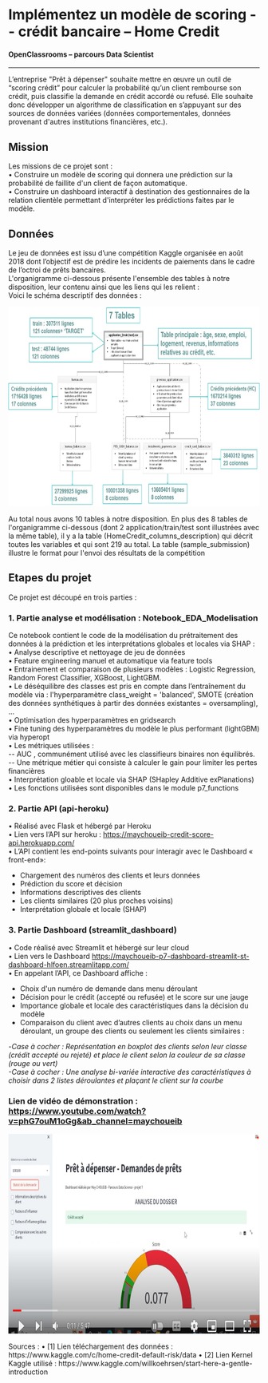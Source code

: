 #  Implémentez un modèle de scoring -- crédit bancaire – Home Credit 
#### OpenClassrooms – parcours Data Scientist 
-----
L’entreprise "Prêt à dépenser" souhaite mettre en œuvre un outil de “scoring crédit” pour calculer la probabilité qu’un client rembourse son crédit, puis classifie la demande en crédit accordé ou refusé. Elle souhaite donc développer un algorithme de classification en s’appuyant sur des sources de données variées (données comportementales, données provenant d'autres institutions financières, etc.).

## Mission  
Les missions de ce projet sont :     
•	Construire un modèle de scoring qui donnera une prédiction sur la probabilité de faillite d'un client de façon automatique.    
•	Construire un dashboard interactif à destination des gestionnaires de la relation clientèle permettant d'interpréter les prédictions faites par le modèle.    
## Données
Le jeu de données est issu d’une compétition Kaggle organisée en août 2018 dont l’objectif est de prédire les incidents de paiements dans le cadre de l’octroi de prêts bancaires.      
L'organigramme ci-dessous présente l'ensemble des tables à notre disposition, leur contenu ainsi que les liens qui les relient :   
Voici le schéma descriptif des données :       
<p align="center"><img src="images/schema_datas.jpg" width="600" height="400" /></p>

Au total nous avons 10 tables à notre disposition. En plus des 8 tables de l'organigramme ci-dessous (dont 2 application/train/test sont illustrées avec la même table), il y a la table (HomeCredit_columns_description) qui décrit toutes les variables et qui sont 219 au total. La table (sample_submission) illustre le format pour l'envoi des résultats de la compétition     

## Etapes du projet 
Ce projet est découpé en trois parties :
### 1. Partie analyse et modélisation : Notebook_EDA_Modelisation     
Ce notebook contient le code de la modélisation du prétraitement des données à la prédiction et les interprétations globales et locales via SHAP :     
•	Analyse descriptive et nettoyage de jeu de données   
•	Feature engineering manuel et automatique via feature tools    
•	Entrainement et comparaison de plusieurs modèles : Logistic Regression, Random Forest Classifier, XGBoost, LightGBM.       
•	Le déséquilibre des classes est pris en compte dans l’entraînement du modèle via : l'hyperparamètre class_weight = 'balanced', SMOTE (création des données synthétiques à partir des données existantes = oversampling), ...       
•	Optimisation des hyperparamètres en gridsearch     
•	Fine tuning des hyperparamètres du modèle le plus performant (lightGBM) via hyperopt     
•	Les métriques utilisées :   
  -- AUC , communément utilisé avec les classifieurs binaires non équilibrés.     
  -- Une métrique métier qui consiste à calculer le gain pour limiter les pertes financières     
•	Interprétation gloable et locale via SHAP (SHapley Additive exPlanations)    
•	Les fonctions utilisées sont disponibles dans le module p7_functions    
### 2. Partie API (api-heroku)   
•	Réalisé avec Flask et hébergé par Heroku    
•	Lien vers l’API sur heroku : https://maychoueib-credit-score-api.herokuapp.com/   
•	 L’API contient les end-points suivants pour interagir avec le Dashboard « front-end»:   
-	Chargement des numéros des clients et leurs données   
-	Prédiction du score et décision      
-	Informations descriptives des clients    
-	Les clients similaires (20 plus proches voisins)   
-	Interprétation globale et locale (SHAP)   
### 3. Partie Dashboard (streamlit_dashboard)   
•	Code réalisé avec Streamlit et hébergé sur leur cloud    
•	Lien vers le Dashboard https://maychoueib-p7-dashboard-streamlit-st-dashboard-hlfoen.streamlitapp.com/    
•	En appelant l’API, ce Dashboard affiche :   
-	Choix d'un numéro de demande dans menu déroulant   
-	Décision pour le crédit (accepté ou refusée) et le score sur une jauge   
-	Importance globale et locale des caractéristiques dans la décision du modèle   
-	Comparaison du client avec d’autres clients au choix dans un menu déroulant, un groupe des clients ou seulement les clients similaires :      

-*Case à cocher : Représentation en boxplot des clients selon leur classe (crédit accepté ou rejeté) et place le client selon la couleur de sa classe (rouge ou vert)    
-Case à cocher : Une analyse bi-variée interactive des caractéristiques à choisir dans 2 listes déroulantes et plaçant le client sur la courbe*    

### Lien de vidéo de démonstration : https://www.youtube.com/watch?v=phG7ouM1oGg&ab_channel=maychoueib       
<p align="center"><img src="images/screenshotdemo.jpg" width="600" height="400" /></p>
Sources :     
•	[1] Lien téléchargement des données : https://www.kaggle.com/c/home-credit-default-risk/data    
•	[2] Lien Kernel Kaggle utilisé : https://www.kaggle.com/willkoehrsen/start-here-a-gentle-introduction     


